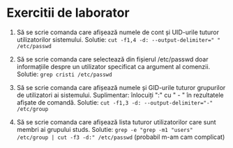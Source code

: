 Exercitii de laborator
======================

1.  Să se scrie comanda care afișează numele de cont și UID-urile tuturor utilizatorilor sistemului. 
    Solutie: `cut -f1,4 -d: --output-delimiter=" " /etc/passwd`

2.  Să se scrie comanda care selectează din fișierul /etc/passwd doar informațiile despre un utilizator
    specificat ca argument al comenzii. 
    Solutie: `grep cristi /etc/passwd`

3.  Să se scrie comanda care afișează numele și GID-urile tuturor grupurilor de utilizatori ai sistemului.
    Suplimentar: înlocuiți ":" cu " - " în rezultatele afișate de comandă. 
    Solutie: `cut -f1,3 -d: --output-delimiter="-" /etc/group`

4.  Să se scrie comanda care afișează lista tuturor utilizatorilor care sunt membri ai grupului studs. 
    Solutie: `grep -e "grep -m1 "users" /etc/group | cut -f3 -d:" /etc/passwd` 
    (probabil m-am cam complicat)
